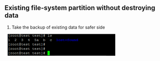 ## Existing file-system partition without destroying data

1)	Take the backup of existing data for safer side

![1.png](1.png?raw=true "Title")


